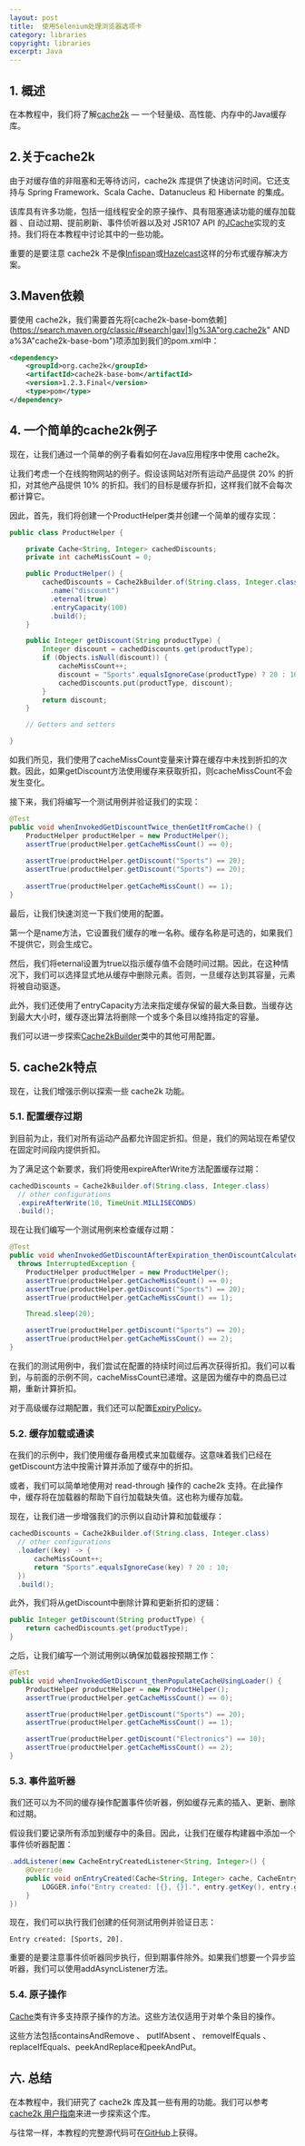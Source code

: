 ```yaml
---
layout: post
title:  使用Selenium处理浏览器选项卡
category: libraries
copyright: libraries
excerpt: Java
---
```


## 1. 概述

在本教程中，我们将了解[cache2k](https://cache2k.org/) — 一个轻量级、高性能、内存中的Java缓存库。

## 2.关于cache2k

由于对缓存值的非阻塞和无等待访问，cache2k 库提供了快速访问时间。它还支持与 Spring Framework、Scala Cache、Datanucleus 和 Hibernate 的集成。

该库具有许多功能，包括一组线程安全的原子操作、具有阻塞通读功能的缓存加载器 、自动过期、提前刷新、事件侦听器以及对 JSR107 API 的[JCache](https://www.baeldung.com/jcache)实现的支持。我们将在本教程中讨论其中的一些功能。

重要的是要注意 cache2k 不是像[Infispan](https://www.baeldung.com/infinispan)或[Hazelcast](https://www.baeldung.com/java-hazelcast)这样的分布式缓存解决方案。

## 3.Maven依赖

要使用 cache2k，我们需要首先将[cache2k-base-bom依赖](https://search.maven.org/classic/#search|gav|1|g%3A"org.cache2k" AND a%3A"cache2k-base-bom")项添加到我们的pom.xml中：

```xml
<dependency>
    <groupId>org.cache2k</groupId>
    <artifactId>cache2k-base-bom</artifactId>
    <version>1.2.3.Final</version>
    <type>pom</type>
</dependency>
```

## 4. 一个简单的cache2k例子

现在，让我们通过一个简单的例子看看如何在Java应用程序中使用 cache2k。

让我们考虑一个在线购物网站的例子。假设该网站对所有运动产品提供 20% 的折扣，对其他产品提供 10% 的折扣。我们的目标是缓存折扣，这样我们就不会每次都计算它。

因此，首先，我们将创建一个ProductHelper类并创建一个简单的缓存实现：

```java
public class ProductHelper {

    private Cache<String, Integer> cachedDiscounts;
    private int cacheMissCount = 0;

    public ProductHelper() {
        cachedDiscounts = Cache2kBuilder.of(String.class, Integer.class)
          .name("discount")
          .eternal(true)
          .entryCapacity(100)
          .build();
    }

    public Integer getDiscount(String productType) {
        Integer discount = cachedDiscounts.get(productType);
        if (Objects.isNull(discount)) {
            cacheMissCount++;
            discount = "Sports".equalsIgnoreCase(productType) ? 20 : 10;
            cachedDiscounts.put(productType, discount);
        }
        return discount;
    }

    // Getters and setters

}
```

如我们所见，我们使用了cacheMissCount变量来计算在缓存中未找到折扣的次数。因此，如果getDiscount方法使用缓存来获取折扣，则cacheMissCount不会发生变化。

接下来，我们将编写一个测试用例并验证我们的实现：

```java
@Test
public void whenInvokedGetDiscountTwice_thenGetItFromCache() {
    ProductHelper productHelper = new ProductHelper();
    assertTrue(productHelper.getCacheMissCount() == 0);
    
    assertTrue(productHelper.getDiscount("Sports") == 20);
    assertTrue(productHelper.getDiscount("Sports") == 20);
    
    assertTrue(productHelper.getCacheMissCount() == 1);
}
```

最后，让我们快速浏览一下我们使用的配置。

第一个是name方法，它设置我们缓存的唯一名称。缓存名称是可选的，如果我们不提供它，则会生成它。

然后，我们将eternal设置为true以指示缓存值不会随时间过期。因此，在这种情况下，我们可以选择显式地从缓存中删除元素。否则，一旦缓存达到其容量，元素将被自动驱逐。

此外，我们还使用了entryCapacity方法来指定缓存保留的最大条目数。当缓存达到最大大小时，缓存逐出算法将删除一个或多个条目以维持指定的容量。

我们可以进一步探索[Cache2kBuilder](https://cache2k.org/docs/latest/apidocs/cache2k-api/org/cache2k/Cache2kBuilder.html)类中的其他可用配置。

## 5. cache2k特点

现在，让我们增强示例以探索一些 cache2k 功能。

### 5.1. 配置缓存过期

到目前为止，我们对所有运动产品都允许固定折扣。但是，我们的网站现在希望仅在固定时间段内提供折扣。

为了满足这个新要求，我们将使用expireAfterWrite方法配置缓存过期：

```java
cachedDiscounts = Cache2kBuilder.of(String.class, Integer.class)
  // other configurations
  .expireAfterWrite(10, TimeUnit.MILLISECONDS)
  .build();
```

现在让我们编写一个测试用例来检查缓存过期：

```java
@Test
public void whenInvokedGetDiscountAfterExpiration_thenDiscountCalculatedAgain() 
  throws InterruptedException {
    ProductHelper productHelper = new ProductHelper();
    assertTrue(productHelper.getCacheMissCount() == 0);
    assertTrue(productHelper.getDiscount("Sports") == 20);
    assertTrue(productHelper.getCacheMissCount() == 1);

    Thread.sleep(20);

    assertTrue(productHelper.getDiscount("Sports") == 20);
    assertTrue(productHelper.getCacheMissCount() == 2);
}
```

在我们的测试用例中，我们尝试在配置的持续时间过后再次获得折扣。我们可以看到，与前面的示例不同，cacheMissCount已递增。这是因为缓存中的商品已过期，重新计算折扣。

对于高级缓存过期配置，我们还可以配置[ExpiryPolicy](https://cache2k.org/docs/latest/apidocs/cache2k-api/org/cache2k/expiry/ExpiryPolicy.html)。

### 5.2. 缓存加载或通读

在我们的示例中，我们使用缓存备用模式来加载缓存。这意味着我们已经在getDiscount方法中按需计算并添加了缓存中的折扣。

或者，我们可以简单地使用对 read-through 操作的 cache2k 支持。在此操作中，缓存将在加载器的帮助下自行加载缺失值。这也称为缓存加载。

现在，让我们进一步增强我们的示例以自动计算和加载缓存：

```java
cachedDiscounts = Cache2kBuilder.of(String.class, Integer.class)
  // other configurations
  .loader((key) -> {
      cacheMissCount++;
      return "Sports".equalsIgnoreCase(key) ? 20 : 10;
  })
  .build();
```

此外，我们将从getDiscount中删除计算和更新折扣的逻辑：

```java
public Integer getDiscount(String productType) {
    return cachedDiscounts.get(productType);
}
```

之后，让我们编写一个测试用例以确保加载器按预期工作：

```java
@Test
public void whenInvokedGetDiscount_thenPopulateCacheUsingLoader() {
    ProductHelper productHelper = new ProductHelper();
    assertTrue(productHelper.getCacheMissCount() == 0);

    assertTrue(productHelper.getDiscount("Sports") == 20);
    assertTrue(productHelper.getCacheMissCount() == 1);

    assertTrue(productHelper.getDiscount("Electronics") == 10);
    assertTrue(productHelper.getCacheMissCount() == 2);
}
```

### 5.3. 事件监听器

我们还可以为不同的缓存操作配置事件侦听器，例如缓存元素的插入、更新、删除和过期。

假设我们要记录所有添加到缓存中的条目。因此，让我们在缓存构建器中添加一个事件侦听器配置：

```java
.addListener(new CacheEntryCreatedListener<String, Integer>() {
    @Override
    public void onEntryCreated(Cache<String, Integer> cache, CacheEntry<String, Integer> entry) {
        LOGGER.info("Entry created: [{}, {}].", entry.getKey(), entry.getValue());
    }
})
```

现在，我们可以执行我们创建的任何测试用例并验证日志：

```plaintext
Entry created: [Sports, 20].
```

重要的是要注意事件侦听器同步执行，但到期事件除外。如果我们想要一个异步监听器，我们可以使用addAsyncListener方法。

### 5.4. 原子操作

[Cache](https://cache2k.org/docs/latest/apidocs/cache2k-api/org/cache2k/Cache.html)类有许多支持原子操作的方法。这些方法仅适用于对单个条目的操作。

这些方法包括containsAndRemove 、 putIfAbsent 、 removeIfEquals 、 replaceIfEquals、peekAndReplace和peekAndPut。

## 六. 总结

在本教程中，我们研究了 cache2k 库及其一些有用的功能。我们可以参考[cache2k 用户指南](https://cache2k.org/docs/latest/user-guide.html)来进一步探索这个库。

与往常一样，本教程的完整源代码可在[GitHub](https://github.com/tu-yucheng/taketoday-tutorial4j/tree/master/opensource-libraries/libraries-3)上获得。